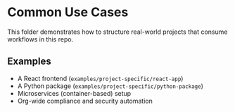 # Common Use Cases

This folder demonstrates how to structure real-world projects that consume workflows in this repo.

## Examples

- A React frontend (`examples/project-specific/react-app`)
- A Python package (`examples/project-specific/python-package`)
- Microservices (container-based) setup
- Org-wide compliance and security automation
